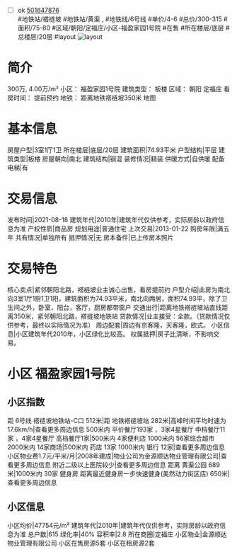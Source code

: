 - [ ] ok [501647876](https://bj.5i5j.com/ershoufang/501647876.html)  
 #地铁站/褡裢坡 #地铁站/黄渠 ,  #地铁线/6号线
#单价/4-6 #总价/300-315 #面积/75-80   #区域/朝阳/定福庄/小区-福盈家园1号院 #在售 #所在楼层/底层 #总楼层/20层 #layout 
![layout](http://image2a.5i5j.com/bdir/layout/282e3c77170f49ec9611c2200b5e40cb.jpg_P5.jpg) 
# 简介 
 300万,  4.00万/m² 
小区： 福盈家园1号院
建筑类型： 板楼
区域： 朝阳 定福庄
看房时间： 提前预约
地铁： 距离地铁褡裢坡350米 地图
# 基本信息 
 房屋户型|3室1厅1卫
所在楼层|底层/20层
建筑面积|74.93平米
户型结构|平层
建筑类型|板楼
房屋朝向|南北
建筑结构|钢混
装修情况|精装
供暖方式|自供暖
配备电梯|有
# 交易信息 
 发布时间|2021-08-18
建筑年代|2010年|建筑年代仅供参考，实际房龄以政府信息为准
产权性质|商品房
规划用途|普通住宅
上次交易|2013-01-22
购房年限|满五年
共有情况|单独所有
抵押情况|无
房本备件|已上传房本照片
# 交易特色 
 核心卖点|紧邻朝阳北路，褡裢坡业主诚心出售，看房提前约
户型介绍|此房为南北向3室1厅1厨1卫1阳，建筑面积为74.93平米，南北向两居，面积74.93平，除了卫生间之外，卧室，阳台，客厅，厨房都带窗户
交通出行|距离地铁褡裢坡站直线距离350米，紧邻朝阳北路，褡裢坡地铁站
贷款情况|业主接受：全款。（贷款情况仅供参考，最终以实际情况为准）
周边配套|周边有京客隆，天客隆，欧式。
小区信息|小区建筑年代2010年，小区绿化比较高。
权属抵押|房子比清晰，不影响交易。
# 小区 福盈家园1号院
## 小区指数 
 距 6号线 褡裢坡地铁站-C口 512米|距 地铁褡裢坡站 282米|高峰时间平均时速为17.6km/h|查看更多周边信息
500米内 平价餐厅193家 ，3家4星餐厅
中档餐厅11家 ，4家4星餐厅
高档餐厅1家|500米内 4家便利店
1000米内 56家综合超市
2000米内 14家商场|500米内 药店 13家
1000米内 银行 12家|查看更多周边信息
小区物业费1.7元/平米/月|2008年建成|物业公司为金源顺达物业管理有限公司|查看更多周边信息
附近二级以上医院较少|查看更多周边信息
距离 黄渠公园 689米|1000米内 30家 健身房
距离最近健身房一步快速健身(美然动力街区店) 650米|查看更多周边信息
## 小区信息 
 小区均价|47754元/m²
建筑年代|2010年|建筑年代仅供参考，实际房龄以政府信息为准
总户数|615
绿化率|40%
容积率|2.8
所在商圈|定福庄
小区物业|金源顺达物业管理有限公司
小区在售房源5套
小区在租房源2套
